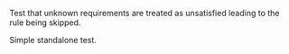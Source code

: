 Test that unknown requirements are treated as unsatisfied leading to the rule
being skipped.

Simple standalone test.
